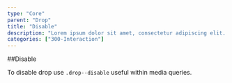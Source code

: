 ```yaml
---
type: "Core"
parent: "Drop"
title: "Disable"
description: "Lorem ipsum dolor sit amet, consectetur adipiscing elit. Nunc tempus laoreet leo sit amet iaculis."
categories: ["300-Interaction"]
---
```


##Disable

To disable drop use `.drop--disable` useful within media queries.

<demo>
  <demovanilla src="inline/core/drop/disable">
  </demovanilla>
</demo>
